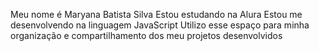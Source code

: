 Meu nome é Maryana Batista Silva
Estou estudando na Alura
Estou me desenvolvendo na linguagem JavaScript
Utilizo esse espaço para minha organização e compartilhamento dos meu projetos desenvolvidos
